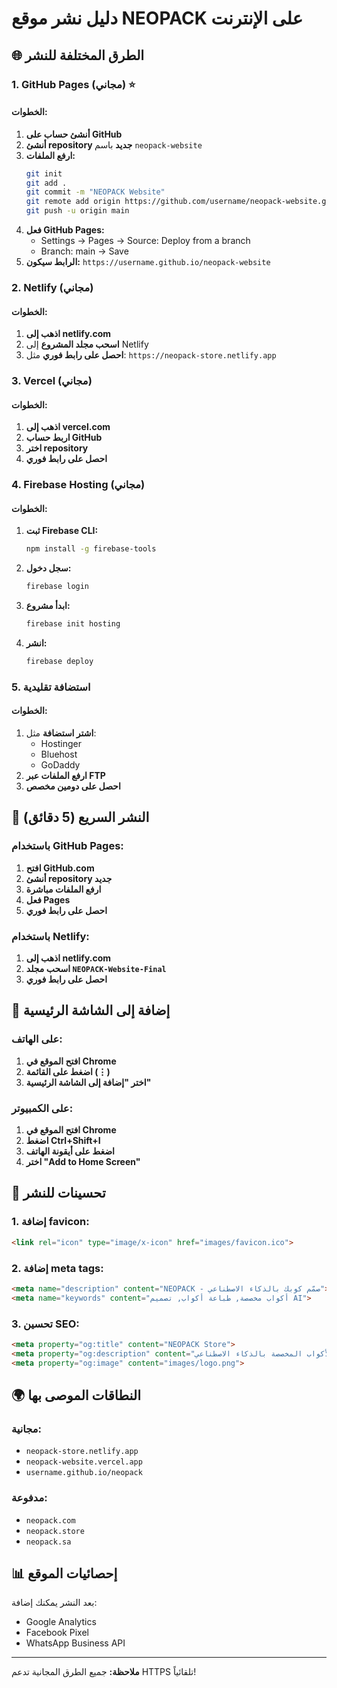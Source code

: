 # دليل نشر موقع NEOPACK على الإنترنت

## 🌐 الطرق المختلفة للنشر

### 1. GitHub Pages (مجاني) ⭐

#### الخطوات:
1. **أنشئ حساب على GitHub**
2. **أنشئ repository جديد** باسم `neopack-website`
3. **ارفع الملفات:**
   ```bash
   git init
   git add .
   git commit -m "NEOPACK Website"
   git remote add origin https://github.com/username/neopack-website.git
   git push -u origin main
   ```
4. **فعل GitHub Pages:**
   - Settings → Pages → Source: Deploy from a branch
   - Branch: main → Save
5. **الرابط سيكون:** `https://username.github.io/neopack-website`

### 2. Netlify (مجاني)

#### الخطوات:
1. **اذهب إلى netlify.com**
2. **اسحب مجلد المشروع** إلى Netlify
3. **احصل على رابط فوري** مثل: `https://neopack-store.netlify.app`

### 3. Vercel (مجاني)

#### الخطوات:
1. **اذهب إلى vercel.com**
2. **اربط حساب GitHub**
3. **اختر repository**
4. **احصل على رابط فوري**

### 4. Firebase Hosting (مجاني)

#### الخطوات:
1. **ثبت Firebase CLI:**
   ```bash
   npm install -g firebase-tools
   ```
2. **سجل دخول:**
   ```bash
   firebase login
   ```
3. **ابدأ مشروع:**
   ```bash
   firebase init hosting
   ```
4. **انشر:**
   ```bash
   firebase deploy
   ```

### 5. استضافة تقليدية

#### الخطوات:
1. **اشتر استضافة** مثل:
   - Hostinger
   - Bluehost
   - GoDaddy
2. **ارفع الملفات عبر FTP**
3. **احصل على دومين مخصص**

## 🚀 النشر السريع (5 دقائق)

### باستخدام GitHub Pages:

1. **افتح GitHub.com**
2. **أنشئ repository جديد**
3. **ارفع الملفات مباشرة**
4. **فعل Pages**
5. **احصل على رابط فوري**

### باستخدام Netlify:

1. **اذهب إلى netlify.com**
2. **اسحب مجلد `NEOPACK-Website-Final`**
3. **احصل على رابط فوري**

## 📱 إضافة إلى الشاشة الرئيسية

### على الهاتف:
1. **افتح الموقع في Chrome**
2. **اضغط على القائمة (⋮)**
3. **اختر "إضافة إلى الشاشة الرئيسية"**

### على الكمبيوتر:
1. **افتح الموقع في Chrome**
2. **اضغط Ctrl+Shift+I**
3. **اضغط على أيقونة الهاتف**
4. **اختر "Add to Home Screen"**

## 🔧 تحسينات للنشر

### 1. إضافة favicon:
```html
<link rel="icon" type="image/x-icon" href="images/favicon.ico">
```

### 2. إضافة meta tags:
```html
<meta name="description" content="NEOPACK - صمّم كوبك بالذكاء الاصطناعي">
<meta name="keywords" content="أكواب مخصصة, طباعة أكواب, تصميم AI">
```

### 3. تحسين SEO:
```html
<meta property="og:title" content="NEOPACK Store">
<meta property="og:description" content="متجر الأكواب المخصصة بالذكاء الاصطناعي">
<meta property="og:image" content="images/logo.png">
```

## 🌍 النطاقات الموصى بها

### مجانية:
- `neopack-store.netlify.app`
- `neopack-website.vercel.app`
- `username.github.io/neopack`

### مدفوعة:
- `neopack.com`
- `neopack.store`
- `neopack.sa`

## 📊 إحصائيات الموقع

بعد النشر يمكنك إضافة:
- Google Analytics
- Facebook Pixel
- WhatsApp Business API

---

**ملاحظة:** جميع الطرق المجانية تدعم HTTPS تلقائياً! 